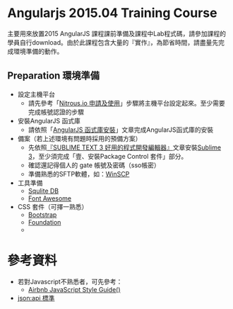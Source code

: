 # Angularjs 2015.04 Training Course
主要用來放置2015 AngularJS 課程課前準備及課程中Lab程式碼，請參加課程的學員自行download。由於此課程包含大量的『實作』，為節省時間，請盡量先完成環境準備的動作。

## Preparation 環境準備
* 設定主機平台
  - 請先參考「<a href="http://justjii-justdrink.rhcloud.com/?p=66" target=_blank>Nitrous.io 申請及使用</a>」步驟將主機平台設定起來。至少需要完成帳號認證的步驟
* 安裝AngularJS 函式庫
  - 請依照「<a href="http://justjii-justdrink.rhcloud.com/archives/82" target=_blank>AngularJS 函式庫安裝</a>」文章完成AngularJS函式庫的安裝
* 備案（若上述環境有問題時採用的預備方案）
  - 先依照<a href="https://justjii.wordpress.com/2014/01/13/sublime-text-3-%E5%A5%BD%E7%94%A8%E7%9A%84%E7%A8%8B%E5%BC%8F%E9%96%8B%E7%99%BC%E7%B7%A8%E8%BC%AF%E5%99%A8/" target=_blank>『SUBLIME TEXT 3 好用的程式開發編輯器』</a>文章安裝<a href="http://www.sublimetext.com/3" target=_blank>Sublime 3</a>，至少須完成「壹、安裝Package Control 套件」部分。
  - 確認還記得個人的 gate 帳號及密碼（sso帳密）
  - 準備熟悉的SFTP軟體，如：<a href="http://winscp.net/eng/download.php" target=_blank>WinSCP</a>
* 工具準備
  - <a href="http://www.sqlite.org/download.html" target=_blank>Squlite DB</a>
  - <a href="http://fortawesome.github.io/Font-Awesome/" target=_blank>Font Awesome</a>
* CSS 套件（可擇一熟悉）
  - <a href="http://getbootstrap.com/" target=_blank>Bootstrap</a>
  - <a href="http://foundation.zurb.com/" target=_blank>Foundation</a>
  - 
    <link rel="stylesheet" href="https://maxcdn.bootstrapcdn.com/bootstrap/3.3.4/css/bootstrap.min.css">
    <script src="//code.jquery.com/jquery-1.11.2.min.js"></script>
    <script src="https://maxcdn.bootstrapcdn.com/bootstrap/3.3.4/js/bootstrap.min.js"></script>

# 參考資料
* 若對Javascript不熟悉者，可先參考：
  - <a href="https://github.com/airbnb/javascript/blob/master/README.md?utm_source=javascriptweekly&utm_medium=email" target=_blank>Airbnb JavaScript Style Guide() </a>
* <a href="http://jsonapi.org/" target=_blank>json:api 標準</a>
